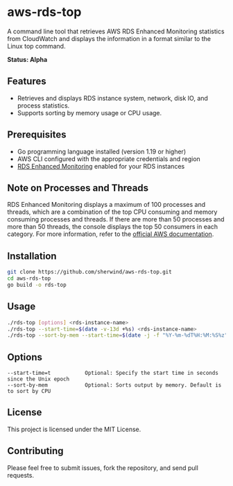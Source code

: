 # aws-rds-top
A command line tool that retrieves AWS RDS Enhanced Monitoring statistics from CloudWatch and displays the information in a format similar to the Linux top command.

**Status: Alpha**

## Features

- Retrieves and displays RDS instance system, network, disk IO, and process statistics.
- Supports sorting by memory usage or CPU usage.

## Prerequisites

- Go programming language installed (version 1.19 or higher)
- AWS CLI configured with the appropriate credentials and region
- [RDS Enhanced Monitoring](https://docs.aws.amazon.com/AmazonRDS/latest/UserGuide/USER_Monitoring.OS.html) enabled for your RDS instances

## Note on Processes and Threads

RDS Enhanced Monitoring displays a maximum of 100 processes and threads, which are a combination of the top CPU consuming and memory consuming processes and threads. If there are more than 50 processes and more than 50 threads, the console displays the top 50 consumers in each category. For more information, refer to the [official AWS documentation](https://docs.aws.amazon.com/AmazonRDS/latest/UserGuide/USER_Monitoring.OS.Viewing.html).


## Installation

```sh
git clone https://github.com/sherwind/aws-rds-top.git
cd aws-rds-top
go build -o rds-top
```

## Usage

```sh
./rds-top [options] <rds-instance-name>
./rds-top --start-time=$(date -v-13d +%s) <rds-instance-name>
./rds-top --sort-by-mem --start-time=$(date -j -f "%Y-%m-%dT%H:%M:%S%z" "2019-09-12T13:05:00+0000" +%s) <rds-instance-name> | grep -v 'idle$'
```

## Options

```
--start-time=t           Optional: Specify the start time in seconds since the Unix epoch
--sort-by-mem            Optional: Sorts output by memory. Default is to sort by CPU
```

## License

This project is licensed under the MIT License.

## Contributing

Please feel free to submit issues, fork the repository, and send pull requests.
